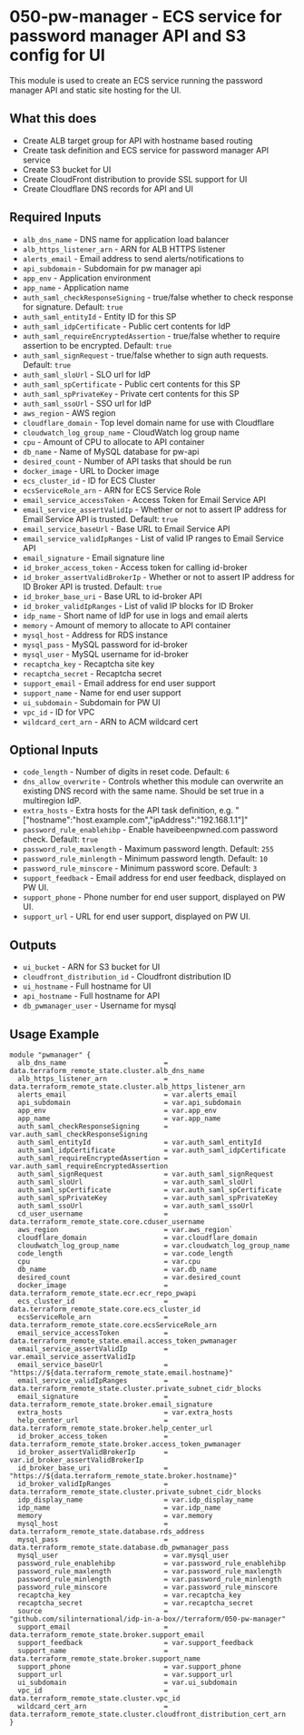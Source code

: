 # 050-pw-manager - ECS service for password manager API and S3 config for UI
This module is used to create an ECS service running the password manager API and static site hosting for the UI.

## What this does

 - Create ALB target group for API with hostname based routing
 - Create task definition and ECS service for password manager API service
 - Create S3 bucket for UI
 - Create CloudFront distribution to provide SSL support for UI
 - Create Cloudflare DNS records for API and UI

## Required Inputs

 - `alb_dns_name` - DNS name for application load balancer
 - `alb_https_listener_arn` - ARN for ALB HTTPS listener
 - `alerts_email` - Email address to send alerts/notifications to
 - `api_subdomain` - Subdomain for pw manager api
 - `app_env` - Application environment
 - `app_name` - Application name
 - `auth_saml_checkResponseSigning`  - true/false whether to check response for signature. Default: `true`
 - `auth_saml_entityId` - Entity ID for this SP
 - `auth_saml_idpCertificate` - Public cert contents for IdP 
 - `auth_saml_requireEncryptedAssertion` - true/false whether to require assertion to be encrypted. Default: `true`
 - `auth_saml_signRequest` - true/false whether to sign auth requests. Default: `true`
 - `auth_saml_sloUrl` - SLO url for IdP
 - `auth_saml_spCertificate` - Public cert contents for this SP
 - `auth_saml_spPrivateKey` - Private cert contents for this SP
 - `auth_saml_ssoUrl` - SSO url for IdP
 - `aws_region` - AWS region
 - `cloudflare_domain` - Top level domain name for use with Cloudflare
 - `cloudwatch_log_group_name` - CloudWatch log group name
 - `cpu` - Amount of CPU to allocate to API container
 - `db_name` - Name of MySQL database for pw-api
 - `desired_count` - Number of API tasks that should be run
 - `docker_image` - URL to Docker image
 - `ecs_cluster_id` - ID for ECS Cluster
 - `ecsServiceRole_arn` - ARN for ECS Service Role
 - `email_service_accessToken` - Access Token for Email Service API
 - `email_service_assertValidIp` - Whether or not to assert IP address for Email Service API is trusted. Default: `true`
 - `email_service_baseUrl` - Base URL to Email Service API
 - `email_service_validIpRanges` - List of valid IP ranges to Email Service API
 - `email_signature` - Email signature line
 - `id_broker_access_token` - Access token for calling id-broker
 - `id_broker_assertValidBrokerIp` - Whether or not to assert IP address for ID Broker API is trusted. Default: `true`
 - `id_broker_base_uri` - Base URL to id-broker API
 - `id_broker_validIpRanges` - List of valid IP blocks for ID Broker
 - `idp_name` - Short name of IdP for use in logs and email alerts
 - `memory` - Amount of memory to allocate to API container
 - `mysql_host` - Address for RDS instance
 - `mysql_pass` - MySQL password for id-broker
 - `mysql_user` - MySQL username for id-broker
 - `recaptcha_key` - Recaptcha site key
 - `recaptcha_secret` - Recaptcha secret
 - `support_email` - Email address for end user support
 - `support_name` - Name for end user support
 - `ui_subdomain` - Subdomain for PW UI
 - `vpc_id` - ID for VPC
 - `wildcard_cert_arn` - ARN to ACM wildcard cert

## Optional Inputs

 - `code_length` - Number of digits in reset code. Default: `6`
 - `dns_allow_overwrite` - Controls whether this module can overwrite an existing DNS record with the same name. Should be set true in a multiregion IdP.
 - `extra_hosts` - Extra hosts for the API task definition, e.g. "\["hostname":"host.example.com","ipAddress":"192.168.1.1"\]"
 - `password_rule_enablehibp` - Enable haveibeenpwned.com password check. Default: `true`
 - `password_rule_maxlength` - Maximum password length. Default: `255`
 - `password_rule_minlength` - Minimum password length. Default: `10`
 - `password_rule_minscore` - Minimum password score. Default: `3`
 - `support_feedback` - Email address for end user feedback, displayed on PW UI.
 - `support_phone` - Phone number for end user support, displayed on PW UI.
 - `support_url` - URL for end user support, displayed on PW UI.

## Outputs

 - `ui_bucket` - ARN for S3 bucket for UI
 - `cloudfront_distribution_id` - Cloudfront distribution ID
 - `ui_hostname` - Full hostname for UI
 - `api_hostname` - Full hostname for API
 - `db_pwmanager_user` - Username for mysql

## Usage Example

```hcl
module "pwmanager" {
  alb_dns_name                        = data.terraform_remote_state.cluster.alb_dns_name
  alb_https_listener_arn              = data.terraform_remote_state.cluster.alb_https_listener_arn
  alerts_email                        = var.alerts_email
  api_subdomain                       = var.api_subdomain
  app_env                             = var.app_env
  app_name                            = var.app_name
  auth_saml_checkResponseSigning      = var.auth_saml_checkResponseSigning
  auth_saml_entityId                  = var.auth_saml_entityId
  auth_saml_idpCertificate            = var.auth_saml_idpCertificate
  auth_saml_requireEncryptedAssertion = var.auth_saml_requireEncryptedAssertion
  auth_saml_signRequest               = var.auth_saml_signRequest
  auth_saml_sloUrl                    = var.auth_saml_sloUrl
  auth_saml_spCertificate             = var.auth_saml_spCertificate
  auth_saml_spPrivateKey              = var.auth_saml_spPrivateKey
  auth_saml_ssoUrl                    = var.auth_saml_ssoUrl
  cd_user_username                    = data.terraform_remote_state.core.cduser_username
  aws_region                          = var.aws_region`
  cloudflare_domain                   = var.cloudflare_domain
  cloudwatch_log_group_name           = var.cloudwatch_log_group_name
  code_length                         = var.code_length
  cpu                                 = var.cpu
  db_name                             = var.db_name
  desired_count                       = var.desired_count
  docker_image                        = data.terraform_remote_state.ecr.ecr_repo_pwapi
  ecs_cluster_id                      = data.terraform_remote_state.core.ecs_cluster_id
  ecsServiceRole_arn                  = data.terraform_remote_state.core.ecsServiceRole_arn
  email_service_accessToken           = data.terraform_remote_state.email.access_token_pwmanager
  email_service_assertValidIp         = var.email_service_assertValidIp
  email_service_baseUrl               = "https://${data.terraform_remote_state.email.hostname}"
  email_service_validIpRanges         = data.terraform_remote_state.cluster.private_subnet_cidr_blocks
  email_signature                     = data.terraform_remote_state.broker.email_signature
  extra_hosts                         = var.extra_hosts
  help_center_url                     = data.terraform_remote_state.broker.help_center_url
  id_broker_access_token              = data.terraform_remote_state.broker.access_token_pwmanager
  id_broker_assertValidBrokerIp       = var.id_broker_assertValidBrokerIp
  id_broker_base_uri                  = "https://${data.terraform_remote_state.broker.hostname}"
  id_broker_validIpRanges             = data.terraform_remote_state.cluster.private_subnet_cidr_blocks
  idp_display_name                    = var.idp_display_name
  idp_name                            = var.idp_name
  memory                              = var.memory
  mysql_host                          = data.terraform_remote_state.database.rds_address
  mysql_pass                          = data.terraform_remote_state.database.db_pwmanager_pass
  mysql_user                          = var.mysql_user
  password_rule_enablehibp            = var.password_rule_enablehibp
  password_rule_maxlength             = var.password_rule_maxlength
  password_rule_minlength             = var.password_rule_minlength
  password_rule_minscore              = var.password_rule_minscore
  recaptcha_key                       = var.recaptcha_key
  recaptcha_secret                    = var.recaptcha_secret
  source                              = "github.com/silinternational/idp-in-a-box//terraform/050-pw-manager"
  support_email                       = data.terraform_remote_state.broker.support_email
  support_feedback                    = var.support_feedback
  support_name                        = data.terraform_remote_state.broker.support_name
  support_phone                       = var.support_phone
  support_url                         = var.support_url
  ui_subdomain                        = var.ui_subdomain
  vpc_id                              = data.terraform_remote_state.cluster.vpc_id
  wildcard_cert_arn                   = data.terraform_remote_state.cluster.cloudfront_distribution_cert_arn
}
```
